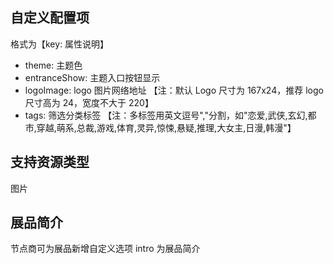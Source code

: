 ## 自定义配置项

格式为【key: 属性说明】

- theme: 主题色
- entranceShow: 主题入口按钮显示
- logoImage: logo 图片网络地址 【注：默认 Logo 尺寸为 167x24，推荐 logo 尺寸高为 24，宽度不大于 220】
- tags: 筛选分类标签 【注：多标签用英文逗号","分割，如"恋爱,武侠,玄幻,都市,穿越,萌系,总裁,游戏,体育,灵异,惊悚,悬疑,推理,大女主,日漫,韩漫"】

## 支持资源类型

图片

## 展品简介

节点商可为展品新增自定义选项 intro 为展品简介

